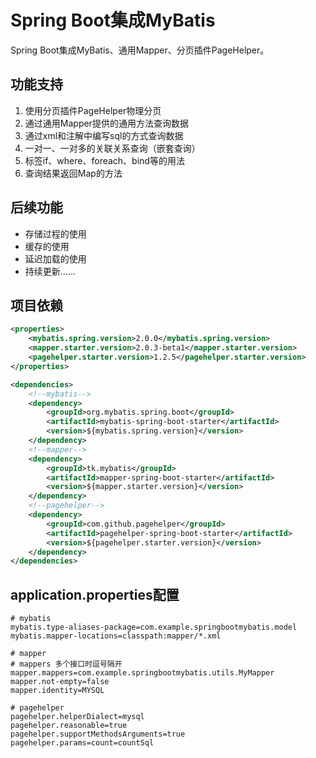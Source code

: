 # Spring Boot集成MyBatis
Spring Boot集成MyBatis、通用Mapper、分页插件PageHelper。

## 功能支持
1. 使用分页插件PageHelper物理分页
2. 通过通用Mapper提供的通用方法查询数据
3. 通过xml和注解中编写sql的方式查询数据
4. 一对一、一对多的关联关系查询（嵌套查询）
5. 标签if、where、foreach、bind等的用法
6. 查询结果返回Map的方法

## 后续功能
* 存储过程的使用
* 缓存的使用
* 延迟加载的使用
* 持续更新……

## 项目依赖
```xml
<properties>
    <mybatis.spring.version>2.0.0</mybatis.spring.version>
    <mapper.starter.version>2.0.3-beta1</mapper.starter.version>
    <pagehelper.starter.version>1.2.5</pagehelper.starter.version>
</properties>

<dependencies>
    <!--mybatis-->
    <dependency>
        <groupId>org.mybatis.spring.boot</groupId>
        <artifactId>mybatis-spring-boot-starter</artifactId>
        <version>${mybatis.spring.version}</version>
    </dependency>
    <!--mapper-->
    <dependency>
        <groupId>tk.mybatis</groupId>
        <artifactId>mapper-spring-boot-starter</artifactId>
        <version>${mapper.starter.version}</version>
    </dependency>
    <!--pagehelper-->
    <dependency>
        <groupId>com.github.pagehelper</groupId>
        <artifactId>pagehelper-spring-boot-starter</artifactId>
        <version>${pagehelper.starter.version}</version>
    </dependency>
</dependencies>
```

## application.properties配置
```properties
# mybatis
mybatis.type-aliases-package=com.example.springbootmybatis.model
mybatis.mapper-locations=classpath:mapper/*.xml

# mapper
# mappers 多个接口时逗号隔开
mapper.mappers=com.example.springbootmybatis.utils.MyMapper
mapper.not-empty=false
mapper.identity=MYSQL

# pagehelper
pagehelper.helperDialect=mysql
pagehelper.reasonable=true
pagehelper.supportMethodsArguments=true
pagehelper.params=count=countSql
```